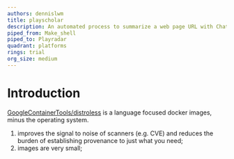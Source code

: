 ```yaml
---
authors: dennislwm
title: playscholar
description: An automated process to summarize a web page URL with ChatGPT.
piped_from: Make_shell
piped_to: Playradar
quadrant: platforms
rings: trial
org_size: medium
---
```


# Introduction

[GoogleContainerTools/distroless][r01] is a language focused docker images, minus the operating system.

1. improves the signal to noise of scanners (e.g. CVE) and reduces the burden of establishing provenance to just what you need;
2. images are very small;

[r01]: https://github.com/GoogleContainerTools/distroless
